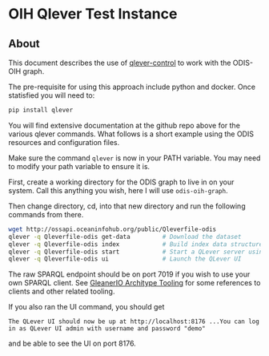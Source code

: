 # OIH Qlever Test Instance

## About

This document describes the use of [qlever-control](https://github.com/ad-freiburg/qlever-control)
to work with the ODIS-OIH graph.

The pre-requisite for using this approach include python and docker.  Once statisfied you
will need to:

```bash
pip install qlever
```

You will find extensive documentation at the github repo above for the various
qlever commands.  What follows is a short example using the ODIS resources and
configuration files.

Make sure the command ```qlever``` is now in your PATH variable.  You may need
to modify your path variable to ensure it is.

First, create a working directory for the ODIS graph to live in on your system.
Call this anything you wish, here I will use ```odis-oih-graph```.

Then change directory, cd, into that new directory and run the
following commands from there.

```bash
wget http://ossapi.oceaninfohub.org/public/Qleverfile-odis
qlever -q Qleverfile-odis get-data         # Download the dataset
qlever -q Qleverfile-odis index            # Build index data structures for this dataset
qlever -q Qleverfile-odis start            # Start a QLever server using that index
qlever -q Qleverfile-odis ui               # Launch the QLever UI
```

The raw SPARQL endpoint should be on port 7019 if you wish to use your own
SPARQL client.   See [GleanerIO Architype Tooling](https://github.com/gleanerio/archetype/blob/master/docs/tooling.md)
for some references to clients and other related tooling.

If you also ran the UI command, you should get

```
The QLever UI should now be up at http://localhost:8176 ...You can log in as QLever UI admin with username and password "demo"
```

and be able to see the UI on port 8176.
